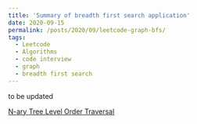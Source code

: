 ```yaml
---
title: 'Summary of breadth first search application'
date: 2020-09-15
permalink: /posts/2020/09/leetcode-graph-bfs/
tags:
  - Leetcode
  - Algorithms
  - code interview
  - graph
  - breadth first search
---
```


to be updated

<!--more-->

[N-ary Tree Level Order Traversal](https://leetcode.com/problems/n-ary-tree-level-order-traversal/)
